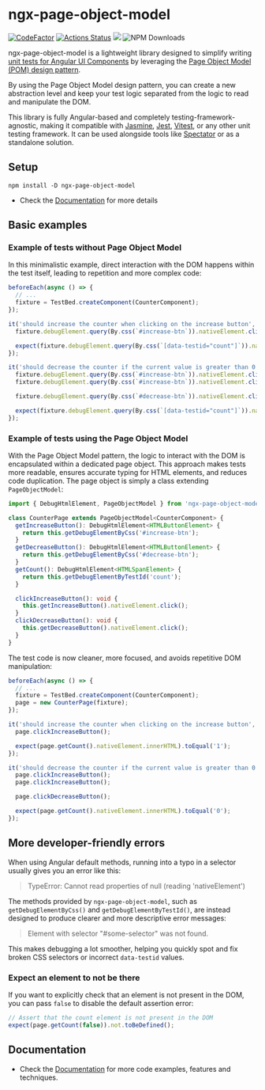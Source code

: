 # ngx-page-object-model

[![CodeFactor](https://www.codefactor.io/repository/github/FrancescoBorzi/ngx-page-object-model/badge)](https://www.codefactor.io/repository/github/FrancescoBorzi/ngx-page-object-model)
[![Actions Status](https://github.com/FrancescoBorzi/ngx-page-object-model/workflows/CI/badge.svg)](https://github.com/FrancescoBorzi/ngx-page-object-model/actions)
<a href="https://www.paypal.me/francesco92dev" target="_blank"><img src="https://img.shields.io/badge/Donate-PayPal-ff3f59.svg"/></a>
![NPM Downloads](https://img.shields.io/npm/dw/ngx-page-object-model)

ngx-page-object-model is a lightweight library designed to simplify writing [unit tests for Angular UI Components](https://javascript.plainenglish.io/component-dom-testing-in-angular-0d2256414c06) by leveraging the [Page Object Model (POM) design pattern](https://martinfowler.com/bliki/PageObject.html).

By using the Page Object Model design pattern, you can create a new abstraction level and keep your test logic separated from the logic to read and manipulate the DOM.

This library is fully Angular-based and completely testing-framework-agnostic, making it compatible with [Jasmine](https://jasmine.github.io/), [Jest](https://jestjs.io/), [Vitest](https://vitest.dev/), or any other unit testing framework.
It can be used alongside tools like [Spectator](https://ngneat.github.io/spectator/) or as a standalone solution.

## Setup

```
npm install -D ngx-page-object-model
```

- Check the [Documentation](https://francescoborzi.github.io/ngx-page-object-model) for more details

## Basic examples

### Example of tests without Page Object Model

In this minimalistic example, direct interaction with the DOM happens within the test itself, leading to repetition and more complex code:

```typescript
beforeEach(async () => {
  // ...
  fixture = TestBed.createComponent(CounterComponent);
});

it('should increase the counter when clicking on the increase button', () => {
  fixture.debugElement.query(By.css(`#increase-btn`)).nativeElement.click();

  expect(fixture.debugElement.query(By.css(`[data-testid="count"]`)).nativeElement.innerHTML).toEqual('1');
});

it('should decrease the counter if the current value is greater than 0 when clicking on the decrease button', () => {
  fixture.debugElement.query(By.css(`#increase-btn`)).nativeElement.click();
  fixture.debugElement.query(By.css(`#increase-btn`)).nativeElement.click();

  fixture.debugElement.query(By.css(`#decrease-btn`)).nativeElement.click();

  expect(fixture.debugElement.query(By.css(`[data-testid="count"]`)).nativeElement.innerHTML).toEqual('1');
});
```

### Example of tests using the Page Object Model

With the Page Object Model pattern, the logic to interact with the DOM is encapsulated within a dedicated page object.
This approach makes tests more readable, ensures accurate typing for HTML elements, and reduces code duplication. The page object is simply a class extending `PageObjectModel`:

```typescript
import { DebugHtmlElement, PageObjectModel } from 'ngx-page-object-model';

class CounterPage extends PageObjectModel<CounterComponent> {
  getIncreaseButton(): DebugHtmlElement<HTMLButtonElement> {
    return this.getDebugElementByCss('#increase-btn');
  }
  getDecreaseButton(): DebugHtmlElement<HTMLButtonElement> {
    return this.getDebugElementByCss('#decrease-btn');
  }
  getCount(): DebugHtmlElement<HTMLSpanElement> {
    return this.getDebugElementByTestId('count');
  }

  clickIncreaseButton(): void {
    this.getIncreaseButton().nativeElement.click();
  }
  clickDecreaseButton(): void {
    this.getDecreaseButton().nativeElement.click();
  }
}
```

The test code is now cleaner, more focused, and avoids repetitive DOM manipulation:

```typescript
beforeEach(async () => {
  // ...
  fixture = TestBed.createComponent(CounterComponent);
  page = new CounterPage(fixture);
});

it('should increase the counter when clicking on the increase button', () => {
  page.clickIncreaseButton();

  expect(page.getCount().nativeElement.innerHTML).toEqual('1');
});

it('should decrease the counter if the current value is greater than 0 when clicking on the decrease button', () => {
  page.clickIncreaseButton();
  page.clickIncreaseButton();

  page.clickDecreaseButton();

  expect(page.getCount().nativeElement.innerHTML).toEqual('0');
});
```

## More developer-friendly errors

When using Angular default methods, running into a typo in a selector usually gives you an error like this:

> TypeError: Cannot read properties of null (reading 'nativeElement')

The methods provided by `ngx-page-object-model`, such as `getDebugElementByCss()` and `getDebugElementByTestId()`, are instead designed to produce clearer and more descriptive error messages:

> Element with selector "#some-selector" was not found.

This makes debugging a lot smoother, helping you quickly spot and fix broken CSS selectors or incorrect `data-testid` values.

### Expect an element to not be there

If you want to explicitly check that an element is not present in the DOM, you can pass `false` to disable the default assertion error:

```typescript
// Assert that the count element is not present in the DOM
expect(page.getCount(false)).not.toBeDefined();
```

## Documentation

- Check the [Documentation](https://francescoborzi.github.io/ngx-page-object-model) for more code examples, features and techniques.
